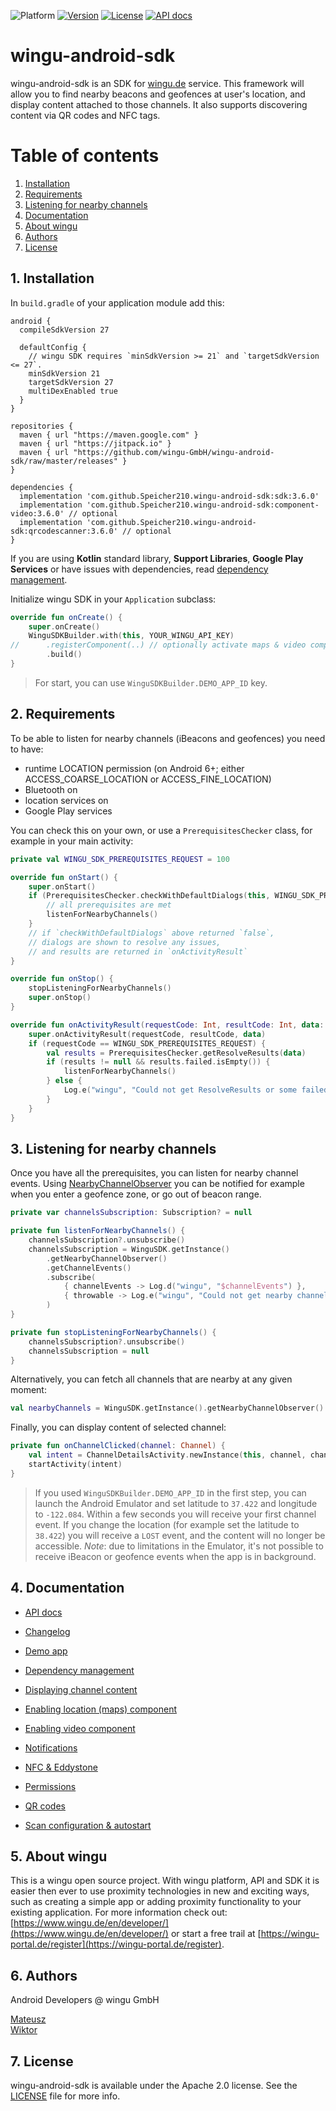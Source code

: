 ![Platform](https://img.shields.io/badge/platform-Android%205.0+-%23A4C639.svg)
[![Version](https://img.shields.io/badge/version-3.6.0-%2346C800.svg)](https://wingu-GmbH.github.io/wingu-android-sdk/CHANGELOG.html)
[![License](https://img.shields.io/badge/license-Apache%202.0-blue.svg)](https://github.com/wingu-GmbH/wingu-android-sdk/blob/master/LICENSE)
[![API docs](https://img.shields.io/badge/API-docs-%2346C800.svg)](https://wingu-GmbH.github.io/wingu-android-sdk/dokka/wingu-android-sdk/)


# wingu-android-sdk

wingu-android-sdk is an SDK for [wingu.de](www.wingu.de) service. This framework will allow you to find nearby beacons and geofences at user's location, and display content attached to those channels. It also supports discovering content via QR codes and NFC tags.

# Table of contents

1. [Installation](#installation)
2. [Requirements](#requirements)
3. [Listening for nearby channels](#listening-nearby-channels)
4. [Documentation](#documentation)
5. [About wingu](#wingu)
6. [Authors](#authors)
7. [License](#license)

<h2 id="installation">1. Installation</h2>

In `build.gradle` of your application module add this:

```
android {
  compileSdkVersion 27

  defaultConfig {
    // wingu SDK requires `minSdkVersion >= 21` and `targetSdkVersion <= 27`.
    minSdkVersion 21
    targetSdkVersion 27
    multiDexEnabled true
  }
}

repositories {
  maven { url "https://maven.google.com" }
  maven { url "https://jitpack.io" }
  maven { url "https://github.com/wingu-GmbH/wingu-android-sdk/raw/master/releases" }
}

dependencies {
  implementation 'com.github.Speicher210.wingu-android-sdk:sdk:3.6.0'
  implementation 'com.github.Speicher210.wingu-android-sdk:component-video:3.6.0' // optional
  implementation 'com.github.Speicher210.wingu-android-sdk:qrcodescanner:3.6.0' // optional
}
```

If you are using __Kotlin__ standard library, __Support Libraries__, __Google Play Services__ or have issues with dependencies, read [dependency management](https://wingu-GmbH.github.io/wingu-android-sdk/dependency-management).

Initialize wingu SDK in your `Application` subclass:

```kotlin
override fun onCreate() {
    super.onCreate()
    WinguSDKBuilder.with(this, YOUR_WINGU_API_KEY)
//      .registerComponent(..) // optionally activate maps & video components
        .build()
}
```

> For start, you can use `WinguSDKBuilder.DEMO_APP_ID` key.

<h2 id="requirements">2. Requirements</h2>

To be able to listen for nearby channels (iBeacons and geofences) you need to have:

- runtime LOCATION permission (on Android 6+; either ACCESS_COARSE_LOCATION or ACCESS_FINE_LOCATION)
- Bluetooth on
- location services on
- Google Play services

You can check this on your own, or use a `PrerequisitesChecker` class, for example in your main activity:

```kotlin
private val WINGU_SDK_PREREQUISITES_REQUEST = 100

override fun onStart() {
    super.onStart()
    if (PrerequisitesChecker.checkWithDefaultDialogs(this, WINGU_SDK_PREREQUISITES_REQUEST)) {
        // all prerequisites are met
        listenForNearbyChannels()
    }
    // if `checkWithDefaultDialogs` above returned `false`,
    // dialogs are shown to resolve any issues,
    // and results are returned in `onActivityResult`
}

override fun onStop() {
    stopListeningForNearbyChannels()
    super.onStop()
}

override fun onActivityResult(requestCode: Int, resultCode: Int, data: Intent?) {
    super.onActivityResult(requestCode, resultCode, data)
    if (requestCode == WINGU_SDK_PREREQUISITES_REQUEST) {
        val results = PrerequisitesChecker.getResolveResults(data)
        if (results != null && results.failed.isEmpty()) {
            listenForNearbyChannels()
        } else {
            Log.e("wingu", "Could not get ResolveResults or some failed")
        }
    }
}
```

<h2 id="listening-nearby-channels">3. Listening for nearby channels</h2>

Once you have all the prerequisites, you can listen for nearby channel events. Using [NearbyChannelObserver](https://wingu-GmbH.github.io/wingu-android-sdk/dokka/wingu-android-sdk/de.wingu.sdk.utils/-nearby-channel-observer/index.html) you can be notified for example when you enter a geofence zone, or go out of beacon range.

```kotlin
private var channelsSubscription: Subscription? = null

private fun listenForNearbyChannels() {
    channelsSubscription?.unsubscribe()
    channelsSubscription = WinguSDK.getInstance()
        .getNearbyChannelObserver()
        .getChannelEvents()
        .subscribe(
            { channelEvents -> Log.d("wingu", "$channelEvents") },
            { throwable -> Log.e("wingu", "Could not get nearby channels", throwable) }
        )
}

private fun stopListeningForNearbyChannels() {
    channelsSubscription?.unsubscribe()
    channelsSubscription = null
}
```

Alternatively, you can fetch all channels that are nearby at any given moment:

```kotlin
val nearbyChannels = WinguSDK.getInstance().getNearbyChannelObserver().getCurrentNearbyChannels()
```

Finally, you can display content of selected channel:

```kotlin
private fun onChannelClicked(channel: Channel) {
    val intent = ChannelDetailsActivity.newInstance(this, channel, channel.name)
    startActivity(intent)
}
```

> If you used `WinguSDKBuilder.DEMO_APP_ID` in the first step, you can launch
> the Android Emulator and set latitude to `37.422` and longitude to `-122.084`.
> Within a few seconds you will receive your first channel event.
> If you change the location (for example set the latitude to `38.422`) you will receive a `LOST` event, and the content will no longer be accessible.
> _Note_: due to limitations in the Emulator, it's not possible to receive iBeacon or geofence events when the app is in background.

<h2 id="documentation">4. Documentation</h2>

- [API docs](https://wingu-GmbH.github.io/wingu-android-sdk/dokka/wingu-android-sdk/)
- [Changelog](https://wingu-GmbH.github.io/wingu-android-sdk/CHANGELOG.html)
- [Demo app](https://github.com/wingu-GmbH/wingu-sdk-android-demoapp)

- [Dependency management](https://wingu-GmbH.github.io/wingu-android-sdk/dependency-management)
- [Displaying channel content](https://wingu-GmbH.github.io/wingu-android-sdk/displaying-channel-content)
- [Enabling location (maps) component](https://wingu-GmbH.github.io/wingu-android-sdk/location-component)
- [Enabling video component](https://wingu-GmbH.github.io/wingu-android-sdk/video-component)
- [Notifications](https://wingu-GmbH.github.io/wingu-android-sdk/notifications)
- [NFC & Eddystone](https://wingu-GmbH.github.io/wingu-android-sdk/nfc-eddystone)
- [Permissions](https://wingu-GmbH.github.io/wingu-android-sdk/permissions)
- [QR codes](https://wingu-GmbH.github.io/wingu-android-sdk/qr-codes)
- [Scan configuration & autostart](https://wingu-GmbH.github.io/wingu-android-sdk/scan-configuration)

<h2 id="wingu">5. About wingu</h2>

This is a wingu open source project. With wingu platform, API and SDK it is easier then ever to use proximity technologies in new and exciting ways, such as creating a simple app or adding proximity functionality to your existing application. For more information check out: [https://www.wingu.de/en/developer/](https://www.wingu.de/en/developer/) or start a free trail at [https://wingu-portal.de/register](https://wingu-portal.de/register).

<h2 id="authors">6. Authors</h2>

Android Developers @ wingu GmbH

[Mateusz](https://github.com/armatys)  
[Wiktor](https://github.com/wingu-wiktor)

<h2 id="license">7. License</h2>

wingu-android-sdk is available under the Apache 2.0 license. See the [LICENSE](https://github.com/wingu-GmbH/wingu-android-sdk/blob/master/LICENSE) file for more info.
